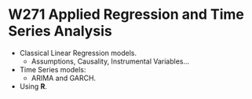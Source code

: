 # W271 Applied Regression and Time Series Analysis

+ Classical Linear Regression models.
    + Assumptions, Causality, Instrumental Variables...
+ Time Series models:
    + ARIMA and GARCH.
+ Using **R**.
